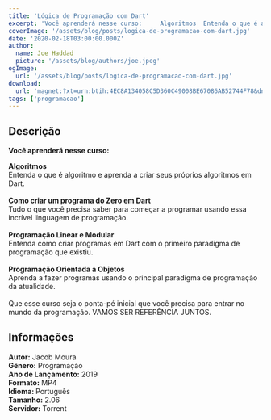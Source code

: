 ```yaml
---
title: 'Lógica de Programação com Dart'
excerpt: 'Você aprenderá nesse curso:     Algoritmos  Entenda o que é algoritmo e aprenda a criar seus próprios algoritmos em Dart.   Como criar um programa do Zero em Dart  Tudo o que você precisa saber para começar a programar'
coverImage: '/assets/blog/posts/logica-de-programacao-com-dart.jpg'
date: '2020-02-18T03:00:00.000Z'
author:
  name: Joe Haddad
  picture: '/assets/blog/authors/joe.jpeg'
ogImage:
  url: '/assets/blog/posts/logica-de-programacao-com-dart.jpg'
download:
  url: 'magnet:?xt=urn:btih:4EC8A134058C5D360C49008BE67086AB52744F78&dn=Udemy%20-%20Curso%20C%20e%20C%2b%2b&tr=udp%3a%2f%2ftracker.openbittorrent.com%3a1337%2fannounce&tr=udp%3a%2f%2ftracker.opentrackr.org%3a1337%2fannounce magnet:?xt=urn:btih:96F134380250F71556EF7DAB3E1748AFDCED3A58&dn=L%c3%b3gica%20de%20Programa%c3%a7%c3%a3o%20com%20Dart&tr=udp%3a%2f%2ftracker.openbittorrent.com%3a1337%2fannounce&tr=udp%3a%2f%2ftracker.opentrackr.org%3a1337%2fannounce'
tags: ['programacao']
---
```

<h2>Descrição</h2>
<p></p><p><strong>Você aprenderá nesse curso:</strong><br/></p><p><strong>Algoritmos</strong><br/>Entenda o que é algoritmo e aprenda a criar seus próprios algoritmos em Dart.<br/><br/><strong>Como criar um programa do Zero em Dart</strong><br/>Tudo o que você precisa saber para começar a programar usando essa incrível linguagem de programação.<br/><br/><strong>Programação Linear e Modular</strong><br/>Entenda como criar programas em Dart com o primeiro paradigma de programação que existiu.<br/><br/><strong>Programação Orientada a Objetos</strong><br/>Aprenda a fazer programas usando o principal paradigma de programação da atualidade.<br/><br/>Que esse curso seja o ponta-pé inicial que você precisa para entrar no mundo da programação. VAMOS SER REFERÊNCIA JUNTOS.</p><h2>Informações</h2><p><strong>Autor:</strong> Jacob Moura<br/><strong>Gênero:</strong> Programação<br/><strong>Ano de Lançamento:</strong> 2019<br/><strong>Formato:</strong> MP4<br/><strong>Idioma: </strong>Português<br/><strong>Tamanho:</strong> 2.06<br/><strong>Servidor:</strong> Torrent</p>